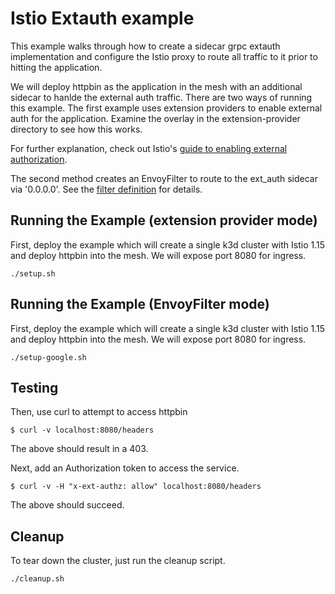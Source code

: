 Istio Extauth example
=====================

This example walks through how to create a sidecar grpc extauth implementation and configure the Istio proxy to route all traffic to it prior to hitting the application.

We will deploy httpbin as the application in the mesh with an additional sidecar to hanlde the external auth traffic.  There are two ways of running this example.  The first example uses extension providers to enable external auth for the application.  Examine the overlay in the extension-provider directory to see how this works.

For further explanation, check out Istio's [guide to enabling external authorization](https://istio.io/latest/docs/tasks/security/authorization/authz-custom/).

The second method creates an EnvoyFilter to route to the ext_auth sidecar via '0.0.0.0'.  See the [filter definition](filters/httpbin-ext-authz.yaml) for details.

## Running the Example (extension provider mode)

First, deploy the example which will create a single k3d cluster with Istio 1.15 and deploy httpbin into the mesh. We will expose port 8080 for ingress.

```
./setup.sh
```

## Running the Example (EnvoyFilter mode)

First, deploy the example which will create a single k3d cluster with Istio 1.15 and deploy httpbin into the mesh. We will expose port 8080 for ingress.

```
./setup-google.sh
```

## Testing

Then, use curl to attempt to access httpbin

```
$ curl -v localhost:8080/headers
```

The above should result in a 403.

Next, add an Authorization token to access the service.

```
$ curl -v -H "x-ext-authz: allow" localhost:8080/headers
```

The above should succeed.

## Cleanup

To tear down the cluster, just run the cleanup script.

```
./cleanup.sh
```